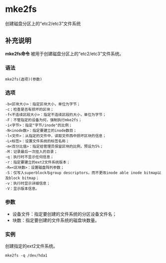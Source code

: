 mke2fs
===

创建磁盘分区上的“etc2/etc3”文件系统

## 补充说明

**mke2fs命令** 被用于创建磁盘分区上的“etc2/etc3”文件系统。

###  语法

```shell
mke2fs(选项)(参数)
```

###  选项

```shell
-b<区块大小>：指定区块大小，单位为字节；
-c；检查是否有损坏的区块；
-f<不连续区段大小>：指定不连续区段的大小，单位为字节；
-F：不管指定的设备为何，强制执行mke2fs；
-i<字节>：指定"字节/inode"的比例；
-N<inode数>：指定要建立的inode数目；
-l<文件>：从指定的文件中，读取文件西中损坏区块的信息；
-L<标签>：设置文件系统的标签名称；
-m<百分比值>：指定给管理员保留区块的比例，预设为5%；
-M：记录最后一次挂入的目录；
-q：执行时不显示任何信息；
-r：指定要建立的ext2文件系统版本；
-R=<区块数>：设置磁盘阵列参数；
-S：仅写入superblock与group descriptors，而不更改inode able inode bitmap以及block bitmap；
-v：执行时显示详细信息；
-V：显示版本信息。
```

###  参数

*   设备文件：指定要创建的文件系统的分区设备文件名；
*   块数：指定要创建的文件系统的磁盘块数量。

###  实例

创建指定的ext2文件系统。

```shell
mke2fs -q /dev/hda1
```


